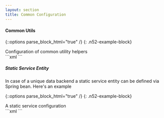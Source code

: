 ```yaml
---
layout: section
title: Common Configuration
---
```


#### Common Utils

{::options parse_block_html="true" /}
{: .n52-example-block}
<div>
<div class="btn n52-example-caption n52-example-toggler active" type="button" data-toggle="button">
Configuration of common utility helpers
</div>
```xml
<bean class="org.n52.series.db.dao.DefaultDbQueryFactory">
  <property name="databaseSrid" value="${database.srid}" />
</bean>

<bean class="org.n52.series.db.da.EntityCounter" />
<bean id="metadataService" class="org.n52.series.srv.CountingMetadataAccessService" />
<bean id="searchService" class="org.n52.series.srv.Search" />

<bean class="org.n52.series.db.da.DefaultDataRepositoryFactory" />
<bean class="org.n52.io.DefaultIoFactory" />
```
</div>

##### Static Service Entity
In case of a unique data backend a static service entity can be defined via Spring bean. Here's an example

{::options parse_block_html="true" /}
{: .n52-example-block}
<div>
<div class="btn n52-example-caption n52-example-toggler active" type="button" data-toggle="button">
A static service configuration
</div>
```xml
<bean class="org.n52.series.db.beans.ServiceEntity">
  <property name="pkid" value="1" />
  <property name="version" value="2.0" />
  <property name="name" value="My Dataset Service" />
  <property name="noDataValues" value="-9999.0,99999,NO_DATA" />
</bean>
```
</div>